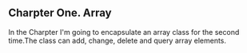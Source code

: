 ## Charpter One. Array
In the Charpter I'm going to encapsulate an array class for the second time.The class can add, change, delete and query array elements.